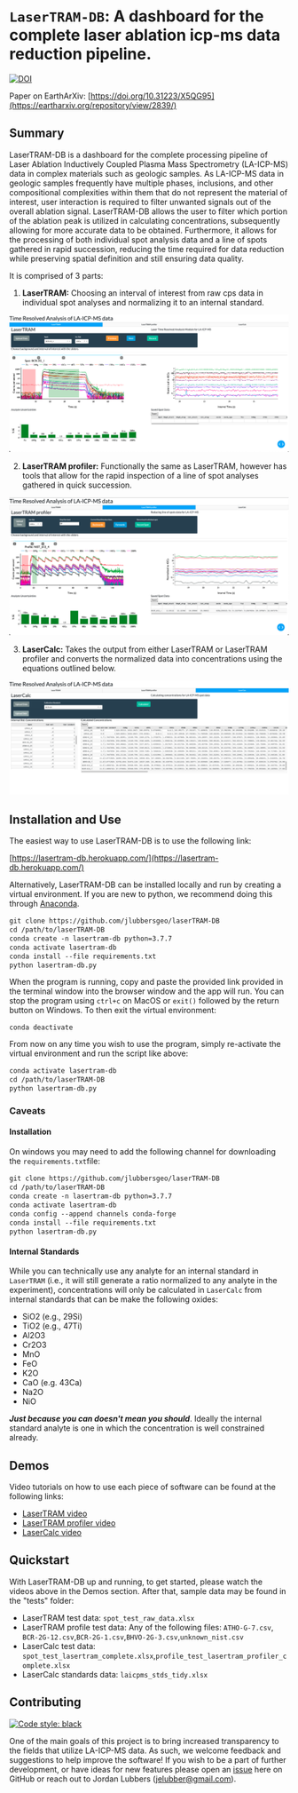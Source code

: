 # ```LaserTRAM-DB```: A dashboard for the complete laser ablation icp-ms data reduction pipeline. 
[![DOI](https://zenodo.org/badge/DOI/10.5281/zenodo.5620858.svg)](https://doi.org/10.5281/zenodo.5620858)

Paper on EarthArXiv: [https://doi.org/10.31223/X5QG95](https://eartharxiv.org/repository/view/2839/)

## Summary
LaserTRAM-DB is a dashboard for the complete processing pipeline of Laser Ablation Inductively Coupled Plasma Mass Spectrometry (LA-ICP-MS) data in complex materials such as geologic samples. As LA-ICP-MS data in geologic samples frequently have multiple phases, inclusions, and other compositional complexities within them that do not represent the material of interest, user interaction is required to filter unwanted signals out of the overall ablation signal. LaserTRAM-DB allows the user to filter which portion of the ablation peak is utilized in calculating concentrations, subsequently allowing for more accurate data to be obtained. Furthermore, it allows for the processing of both individual spot analysis data and a line of spots gathered in rapid succession, reducing the time required for data reduction while preserving spatial definition and still ensuring data quality.

It is comprised of 3 parts: 
1. **LaserTRAM:** Choosing an interval of interest from raw cps data in individual spot analyses and normalizing it to an internal standard.

![LaserTRAM GUI](images/LaserTRAM_profiler_GUI.png)

2. **LaserTRAM profiler:** Functionally the same as LaserTRAM, however has tools that allow for the rapid inspection of a line of spot analyses gathered in quick succession.

![LaserTRAM profiler GUI](images/LaserTRAM_GUI.png)

3. **LaserCalc:** Takes the output from either LaserTRAM or LaserTRAM profiler and converts the normalized data into concentrations using the equations outlined below.

![LaserCalc GUI](images/LaserCalc_GUI.png)

## Installation and Use

The easiest way to use LaserTRAM-DB is to use the following link: 

[https://lasertram-db.herokuapp.com/](https://lasertram-db.herokuapp.com/)

Alternatively, LaserTRAM-DB can be installed locally and run by creating a virtual environment. If you are new to python, we recommend doing this through [Anaconda](https://www.anaconda.com/products/individual).

```
git clone https://github.com/jlubbersgeo/laserTRAM-DB
cd /path/to/laserTRAM-DB
conda create -n lasertram-db python=3.7.7
conda activate lasertram-db
conda install --file requirements.txt
python lasertram-db.py
```

When the program is running, copy and paste the provided link provided in the terminal window into the browser window and the app will run. You can stop the program using ```ctrl+c``` on MacOS or ```exit()``` followed by the return button on Windows. To then exit the virtual environment:

```
conda deactivate
```

From now on any time you wish to use the program, simply re-activate the virtual environment and run the script like above:

```
conda activate lasertram-db
cd /path/to/laserTRAM-DB
python lasertram-db.py
```

### Caveats

#### Installation
On windows you may need to add the following channel for downloading the ```requirements.txt```file:
```
git clone https://github.com/jlubbersgeo/laserTRAM-DB
cd /path/to/laserTRAM-DB
conda create -n lasertram-db python=3.7.7
conda activate lasertram-db
conda config --append channels conda-forge
conda install --file requirements.txt
python lasertram-db.py
```

#### Internal Standards
While you can technically use any analyte for an internal standard in ```LaserTRAM``` (i.e., it will still generate a ratio normalized to any analyte in the experiment), concentrations will only be calculated in ```LaserCalc``` from internal standards that can be make the following oxides:
- SiO2 (e.g., 29Si)
- TiO2 (e.g., 47Ti)
- Al2O3
- Cr2O3
- MnO
- FeO
- K2O
- CaO (e.g. 43Ca)
- Na2O
- NiO


***Just because you can doesn't mean you should***. Ideally the internal standard analyte is one in which the concentration is well constrained already. 

## Demos
Video tutorials on how to use each piece of software can be found at the following links:

- [LaserTRAM video](https://www.youtube.com/watch?v=ALVzTdMnS-k&t=338s&ab_channel=JordanLubbers)
- [LaserTRAM profiler video](https://youtu.be/x6FINd_jvps)
- [LaserCalc video](https://www.youtube.com/watch?v=vWmwE5XO5l0&t=1s&ab_channel=JordanLubbers)

## Quickstart

With LaserTRAM-DB up and running, to get started, please watch the videos above in the Demos section. After that, sample data may be found in the "tests" folder:
- LaserTRAM test data: ```spot_test_raw_data.xlsx```
- LaserTRAM profile test data: Any of the following files: ```ATHO-G-7.csv```, ```BCR-2G-12.csv```,```BCR-2G-1.csv```,```BHVO-2G-3.csv```,```unknown_nist.csv```
- LaserCalc test data: ```spot_test_lasertram_complete.xlsx```,```profile_test_lasertram_profiler_complete.xlsx```
- LaserCalc standards data: ```laicpms_stds_tidy.xlsx```

## Contributing
[![Code style: black](https://img.shields.io/badge/code%20style-black-000000.svg)](https://github.com/psf/black)

One of the main goals of this project is to bring increased transparency to the fields that utilize LA-ICP-MS data. As such, we welcome feedback and suggestions to help improve the software! If you wish to be a part of further development, or have ideas for new features please open an [issue](https://github.com/jlubbersgeo/laserTRAM-DB/issues) here on GitHub or reach out to Jordan Lubbers (jelubber@gmail.com).

